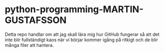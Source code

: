# python-programming-MARTIN-GUSTAFSSON

Detta repo handlar om att jag skall lära mig hur GitHub fungerar så att det inte blir fullständigt kaos när vi börjar kommer igång på ritkigt och de blir många filer att hantera. 
